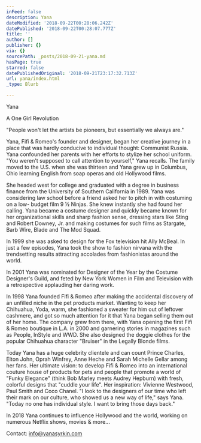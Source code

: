 ```yaml
---
inFeed: false
description: Yana
dateModified: '2018-09-22T00:28:06.242Z'
datePublished: '2018-09-22T00:28:07.777Z'
title: ''
author: []
publisher: {}
via: {}
sourcePath: _posts/2018-09-21-yana.md
hasPage: true
starred: false
datePublishedOriginal: '2018-09-21T23:17:32.713Z'
url: yana/index.html
_type: Blurb

---
```

Yana

A One Girl Revolution

"People won't let the artists be pioneers, but essentially we always are."

Yana, Fifi & Romeo's founder and designer, began her creative journey in a place that was hardly conducive to individual thought: Communist Russia. Yana confounded her parents with her efforts to stylize her school uniform. "You weren't supposed to call attention to yourself," Yana recalls. The family moved to the U.S. when she was thirteen and Yana grew up in Columbus, Ohio learning English from soap operas and old Hollywood films.

She headed west for college and graduated with a degree in business finance from the University of Southern California in 1989\. Yana was considering law school before a friend asked her to pitch in with costuming on a low- budget film 9 ½ Ninjas. She knew instantly she had found her calling. Yana became a costume designer and quickly became known for her organizational skills and sharp fashion sense, dressing stars like Sting and Robert Downey, Jr. and making costumes for such films as Stargate, Barb Wire, Blade and The Mod Squad.

In 1999 she was asked to design for the Fox television hit Ally McBeal. In just a few episodes, Yana took the show to fashion nirvana with the trendsetting results attracting accolades from fashionistas around the world.

In 2001 Yana was nominated for Designer of the Year by the Costume Designer's Guild, and feted by New York Women in Film and Television with a retrospective applauding her daring work.

In 1998 Yana founded Fifi & Romeo after making the accidental discovery of an unfilled niche in the pet products market. Wanting to keep her Chihuahua, Yoda, warm, she fashioned a sweater for him out of leftover cashmere, and got so much attention for it that Yana began selling them out of her home. The company grew from there, with Yana opening the first Fifi & Romeo boutique in L.A. in 2000 and garnering stories in magazines such as People, InStyle and WWD. She also designed the doggie clothes for the popular Chihuahua character "Bruiser" in the Legally Blonde films.

Today Yana has a huge celebrity clientele and can count Prince Charles, Elton John, Oprah Winfrey, Anne Heche and Sarah Michelle Gellar among her fans. Her ultimate vision: to develop Fifi & Romeo into an international couture house of products for pets and people that promote a world of "Funky Elegance" (think Bob Marley meets Audrey Hepburn) with fresh, colorful designs that "cuddle your life". Her inspiration: Vivienne Westwood, Paul Smith and Coco Chanel. "I look to the designers of our time who left their mark on our culture, who showed us a new way of life," says Yana. "Today no one has individual style. I want to bring those days back."

In 2018 Yana continues to influence Hollywood and the world, working on numerous Netflix shows, movies & more...

Contact: info@yanasyrkin.com